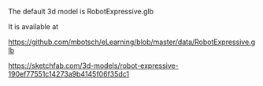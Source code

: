 The default 3d model is RobotExpressive.glb

It is available at 

https://github.com/mbotsch/eLearning/blob/master/data/RobotExpressive.glb


https://sketchfab.com/3d-models/robot-expressive-190ef77551c14273a9b4145f06f35dc1
